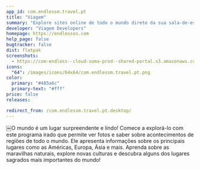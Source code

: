 ```yaml
---
app_id: com.endlessm.travel.pt
title: "Viagem"
summary: "Explore sites online de todo o mundo direto da sua sala-de-estar"
developer: "Viagem Developers"
homepage: https://endlessos.com
help_page: false
bugtracker: false
dist: flatpak
screenshots:
  - https://com-endless--cloud-soma-prod--shared-portal.s3.amazonaws.com/apps.242.screenshots.e050a7ce-09e7-4896-9271-8c7424c64d53_20181018145757044.png
icons:
  "64": /images/icons/64x64/com.endlessm.travel.pt.png
color:
  primary: "#485a6c"
  primary-text: "#fff"
price: false
releases:

redirect_from: /com.endlessm.travel.pt.desktop/
---
```


<p>￼O mundo é um lugar surpreendente e lindo! Comece a explorá-lo com este programa irado que permite ver fotos e saber sobre acontecimentos de regiões de todo o mundo. Ele apresenta informações sobre os principais lugares como as Américas, Europa, Ásia e mais. Aprenda sobre as maravilhas naturais, explore novas culturas e descubra alguns dos lugares sagrados mais importantes do mundo!</p>